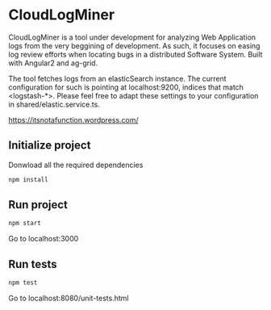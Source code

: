 # CloudLogMiner
CloudLogMiner is a tool under development for analyzing Web Application logs from the very beggining of development. As such, it focuses on easing log review efforts when locating bugs in a distributed Software System.
Built with Angular2 and ag-grid.

The tool fetches logs from an elasticSearch instance. The current configuration for such is pointing at localhost:9200, indices that match <logstash-*>. Please feel free to adapt these settings to your configuration in shared/elastic.service.ts.

https://itsnotafunction.wordpress.com/


## Initialize project

Donwload all the required dependencies
```bash
npm install
```

## Run project

```bash
npm start
```
Go to localhost:3000


## Run tests

```bash
npm test
```
Go to localhost:8080/unit-tests.html
